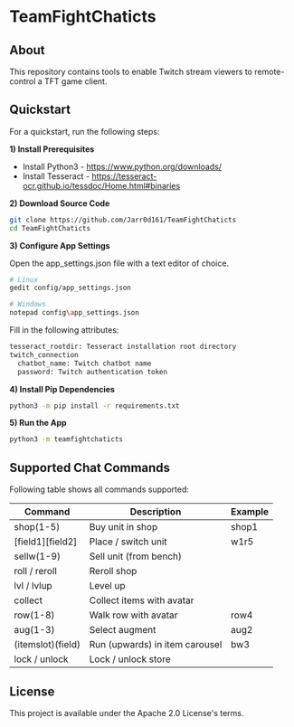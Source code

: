 # TeamFightChaticts

## About
This repository contains tools to enable Twitch stream viewers to remote-control a TFT game client.

## Quickstart
For a quickstart, run the following steps:

**1) Install Prerequisites**

- Install Python3 - https://www.python.org/downloads/
- Install Tesseract - https://tesseract-ocr.github.io/tessdoc/Home.html#binaries

**2) Download Source Code**

```sh
git clone https://github.com/Jarr0d161/TeamFightChaticts
cd TeamFightChaticts
```

**3) Configure App Settings**

Open the app_settings.json file with a text editor of choice.

```sh
# Linux
gedit config/app_settings.json
```

```sh
# Windows
notepad config\app_settings.json
```

Fill in the following attributes:

```txt
tesseract_rootdir: Tesseract installation root directory
twitch_connection
  chatbot_name: Twitch chatbot name
  password: Twitch authentication token
```

**4) Install Pip Dependencies**

```sh
python3 -m pip install -r requirements.txt
```

**5) Run the App**

```sh
python3 -m teamfightchaticts
```

## Supported Chat Commands
Following table shows all commands supported:

| Command           | Description                    | Example           |
| ----------------- | ------------------------------ | ----------------- |
| shop(1-5)         | Buy unit in shop               | shop1             |
| [field1][field2]  | Place / switch unit            | w1r5              |
| sellw(1-9)        | Sell unit (from bench)         |                   |
| roll / reroll     | Reroll shop                    |                   |
| lvl / lvlup       | Level up                       |                   |
| collect           | Collect items with avatar      |                   |
| row(1-8)          | Walk row with avatar           | row4              |
| aug(1-3)          | Select augment                 | aug2              |
| (itemslot)(field) | Run (upwards) in item carousel | bw3               |
| lock / unlock     | Lock / unlock store            |                   |


## License
This project is available under the Apache 2.0 License's terms.
